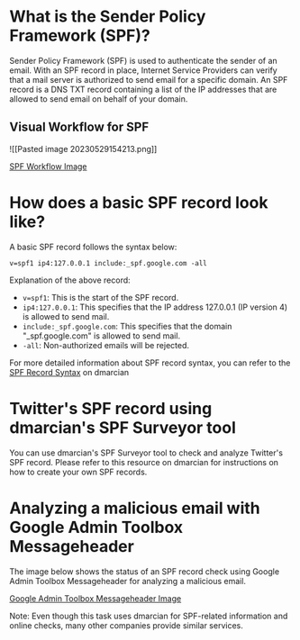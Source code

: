 # What is the Sender Policy Framework (SPF)?

Sender Policy Framework (SPF) is used to authenticate the sender of an email. With an SPF record in place, Internet Service Providers can verify that a mail server is authorized to send email for a specific domain. An SPF record is a DNS TXT record containing a list of the IP addresses that are allowed to send email on behalf of your domain.

## Visual Workflow for SPF

![[Pasted image 20230529154213.png]]

[SPF Workflow Image](image_link_here)

# How does a basic SPF record look like?

A basic SPF record follows the syntax below:

```
v=spf1 ip4:127.0.0.1 include:_spf.google.com -all
```

Explanation of the above record:

- `v=spf1`: This is the start of the SPF record.
- `ip4:127.0.0.1`: This specifies that the IP address 127.0.0.1 (IP version 4) is allowed to send mail.
- `include:_spf.google.com`: This specifies that the domain "_spf.google.com" is allowed to send mail.
- `-all`: Non-authorized emails will be rejected.

For more detailed information about SPF record syntax, you can refer to the [SPF Record Syntax](https://dmarcian.com/create-spf-record/) on dmarcian 

# Twitter's SPF record using dmarcian's SPF Surveyor tool

You can use dmarcian's SPF Surveyor tool to check and analyze Twitter's SPF record. Please refer to this resource on dmarcian for instructions on how to create your own SPF records.

# Analyzing a malicious email with Google Admin Toolbox Messageheader

The image below shows the status of an SPF record check using Google Admin Toolbox Messageheader for analyzing a malicious email.

[Google Admin Toolbox Messageheader Image](image_link_here)

Note: Even though this task uses dmarcian for SPF-related information and online checks, many other companies provide similar services.
